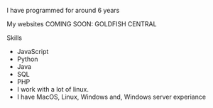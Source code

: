 I have programmed for around 6 years 

My websites
COMING SOON: GOLDFISH CENTRAL


Skills
- JavaScript
- Python
- Java
- SQL
- PHP
- I work with a lot of linux.
- I have MacOS, Linux, Windows and, Windows server experiance 

